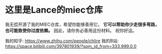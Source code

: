 # 这里是Lance的miec仓库
我无偿开源了我的MIEC仓库，希望你能够善用它。
**它可以帮助你少走很多弯路，也可能致使你过度依赖。**
因此，请你务必善用这份材料。
祝你好运。

我的知乎: https://www.zhihu.com/people/chlire
我的B站: https://space.bilibili.com/397801939/?spm_id_from=333.999.0.0
